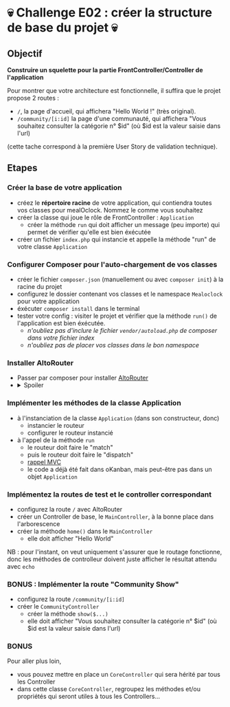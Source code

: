 # 💀 Challenge E02 : créer la structure de base du projet 💀

## Objectif

**Construire un squelette pour la partie FrontController/Controller de l'application**

Pour montrer que votre architecture est fonctionnelle, il suffira que le projet propose 2 routes :

- `/`, la page d'accueil, qui affichera "Hello World !" (très original).
- `/community/[i:id]` la page d'une communauté, qui affichera "Vous souhaitez consulter la catégorie n° $id" (où $id est la valeur saisie dans l'url)

(cette tache correspond à la première User Story de validation technique).

## Etapes

### Créer la base de votre application

- créez le **répertoire racine** de votre application, qui contiendra toutes vos classes pour mealOclock. Nommez le comme vous souhaitez
- créer la classe qui joue le rôle de FrontController : `Application`  
  - créer la méthode `run` qui doit afficher un message (peu importe) qui permet de vérifier qu'elle est bien éxécutée
- créer un fichier `index.php` qui instancie et appelle la méthode "run" de votre classe `Application`

### Configurer Composer pour l'auto-chargement de vos classes

- créer le fichier `composer.json` (manuellement ou avec `composer init`) à la racine du projet
- configurez le dossier contenant vos classes et le namespace `Mealoclock` pour votre application
- éxécuter `composer install` dans le terminal
- tester votre config : visiter le projet et vérifier que la méthode `run()` de l'application est bien éxécutée.
  - _n'oubliez pas d'inclure le fichier `vendor/autoload.php` de composer dans votre fichier index_
  - _n'oubliez pas de placer vos classes dans le bon namespace_

### Installer AltoRouter

- Passer par composer pour installer [AltoRouter](http://altorouter.com)
- <details><summary>Spoiler</summary>
  `composer require altorouter/altorouter`
  </details>

### Implémenter les méthodes de la classe Application

- à l'instanciation de la classe `Application` (dans son constructeur, donc)
  - instancier le routeur
  - configurer le routeur instancié
- à l'appel de la méthode `run`
  - le routeur doit faire le "match"
  - puis le routeur doit faire le "dispatch"
  - [rappel MVC](https://betterexplained.com/wp-content/uploads/rails/mvc-rails.png)
  - le code a déjà été fait dans oKanban, mais peut-être pas dans un objet `Application`

### Implémentez la routes de test et le controller correspondant

- configurez la route `/` avec AltoRouter
- créer un Controller de base, le `MainController`, à la bonne place dans l'arborescence
- créer la méthode `home()` dans le `MainController`
  - elle doit afficher "Hello World"

NB : pour l'instant, on veut uniquement s'assurer que le routage fonctionne, donc les méthodes de controlleur doivent juste afficher le résultat attendu avec `echo`

### BONUS : Implémenter la route "Community Show"

- configurez la route `/community/[i:id]`
- créer le `CommunityController`
  - créer la méthode `show($...)`
  - elle doit afficher "Vous souhaitez consulter la catégorie n° $id" (où $id est la valeur saisie dans l'url)


### BONUS

Pour aller plus loin,
- vous pouvez mettre en place un `CoreController` qui sera hérité par tous les Controller
- dans cette classe `CoreController`, regroupez les méthodes et/ou propriétés qui seront utiles à tous les Controllers...
